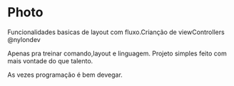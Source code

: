 # Photo
Funcionalidades basicas de layout com fluxo.Crianção de viewControllers  @nylondev


Apenas pra treinar comando,layout e linguagem.
Projeto simples feito com mais vontade do que talento.

As vezes programação é bem devegar.
